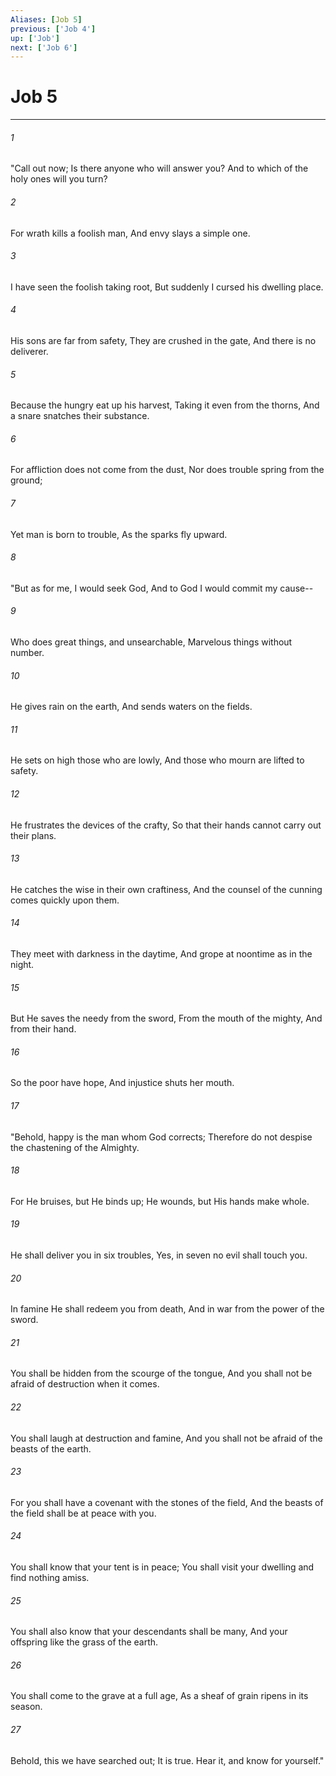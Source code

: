 ```yaml
---
Aliases: [Job 5]
previous: ['Job 4']
up: ['Job']
next: ['Job 6']
---
```

# Job 5

***


###### 1 
"Call out now; Is there anyone who will answer you? And to which of the holy ones will you turn? 

###### 2 
For wrath kills a foolish man, And envy slays a simple one. 

###### 3 
I have seen the foolish taking root, But suddenly I cursed his dwelling place. 

###### 4 
His sons are far from safety, They are crushed in the gate, And there is no deliverer. 

###### 5 
Because the hungry eat up his harvest, Taking it even from the thorns, And a snare snatches their substance. 

###### 6 
For affliction does not come from the dust, Nor does trouble spring from the ground; 

###### 7 
Yet man is born to trouble, As the sparks fly upward. 

###### 8 
"But as for me, I would seek God, And to God I would commit my cause-- 

###### 9 
Who does great things, and unsearchable, Marvelous things without number. 

###### 10 
He gives rain on the earth, And sends waters on the fields. 

###### 11 
He sets on high those who are lowly, And those who mourn are lifted to safety. 

###### 12 
He frustrates the devices of the crafty, So that their hands cannot carry out their plans. 

###### 13 
He catches the wise in their own craftiness, And the counsel of the cunning comes quickly upon them. 

###### 14 
They meet with darkness in the daytime, And grope at noontime as in the night. 

###### 15 
But He saves the needy from the sword, From the mouth of the mighty, And from their hand. 

###### 16 
So the poor have hope, And injustice shuts her mouth. 

###### 17 
"Behold, happy is the man whom God corrects; Therefore do not despise the chastening of the Almighty. 

###### 18 
For He bruises, but He binds up; He wounds, but His hands make whole. 

###### 19 
He shall deliver you in six troubles, Yes, in seven no evil shall touch you. 

###### 20 
In famine He shall redeem you from death, And in war from the power of the sword. 

###### 21 
You shall be hidden from the scourge of the tongue, And you shall not be afraid of destruction when it comes. 

###### 22 
You shall laugh at destruction and famine, And you shall not be afraid of the beasts of the earth. 

###### 23 
For you shall have a covenant with the stones of the field, And the beasts of the field shall be at peace with you. 

###### 24 
You shall know that your tent is in peace; You shall visit your dwelling and find nothing amiss. 

###### 25 
You shall also know that your descendants shall be many, And your offspring like the grass of the earth. 

###### 26 
You shall come to the grave at a full age, As a sheaf of grain ripens in its season. 

###### 27 
Behold, this we have searched out; It is true. Hear it, and know for yourself."
